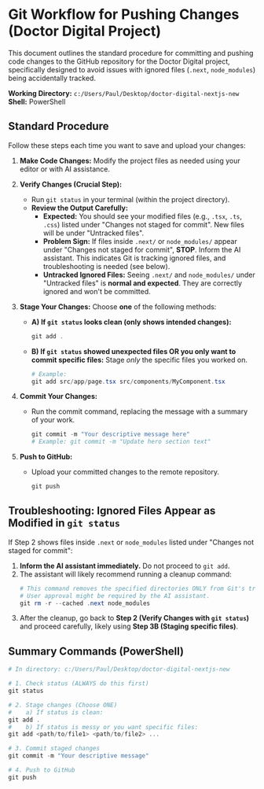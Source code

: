 # Git Workflow for Pushing Changes (Doctor Digital Project)

This document outlines the standard procedure for committing and pushing code changes to the GitHub repository for the Doctor Digital project, specifically designed to avoid issues with ignored files (`.next`, `node_modules`) being accidentally tracked.

**Working Directory:** `c:/Users/Paul/Desktop/doctor-digital-nextjs-new`
**Shell:** PowerShell

## Standard Procedure

Follow these steps each time you want to save and upload your changes:

1.  **Make Code Changes:** Modify the project files as needed using your editor or with AI assistance.

2.  **Verify Changes (Crucial Step):**
    *   Run `git status` in your terminal (within the project directory).
    *   **Review the Output Carefully:**
        *   **Expected:** You should see your modified files (e.g., `.tsx`, `.ts`, `.css`) listed under "Changes not staged for commit". New files will be under "Untracked files".
        *   **Problem Sign:** If files inside `.next/` or `node_modules/` appear under "Changes not staged for commit", **STOP**. Inform the AI assistant. This indicates Git is tracking ignored files, and troubleshooting is needed (see below).
        *   **Untracked Ignored Files:** Seeing `.next/` and `node_modules/` under "Untracked files" is **normal and expected**. They are correctly ignored and won't be committed.

3.  **Stage Your Changes:** Choose **one** of the following methods:
    *   **A) If `git status` looks clean (only shows intended changes):**
        ```powershell
        git add .
        ```
    *   **B) If `git status` showed unexpected files OR you only want to commit specific files:** Stage *only* the specific files you worked on.
        ```powershell
        # Example:
        git add src/app/page.tsx src/components/MyComponent.tsx
        ```

4.  **Commit Your Changes:**
    *   Run the commit command, replacing the message with a summary of your work.
        ```powershell
        git commit -m "Your descriptive message here"
        # Example: git commit -m "Update hero section text"
        ```

5.  **Push to GitHub:**
    *   Upload your committed changes to the remote repository.
        ```powershell
        git push
        ```

## Troubleshooting: Ignored Files Appear as Modified in `git status`

If Step 2 shows files inside `.next` or `node_modules` listed under "Changes not staged for commit":

1.  **Inform the AI assistant immediately.** Do not proceed to `git add`.
2.  The assistant will likely recommend running a cleanup command:
    ```powershell
    # This command removes the specified directories ONLY from Git's tracking index, not your local files.
    # User approval might be required by the AI assistant.
    git rm -r --cached .next node_modules
    ```
3.  After the cleanup, go back to **Step 2 (Verify Changes with `git status`)** and proceed carefully, likely using **Step 3B (Staging specific files)**.

## Summary Commands (PowerShell)

```powershell
# In directory: c:/Users/Paul/Desktop/doctor-digital-nextjs-new

# 1. Check status (ALWAYS do this first)
git status

# 2. Stage changes (Choose ONE)
#    a) If status is clean:
git add .
#    b) If status is messy or you want specific files:
git add <path/to/file1> <path/to/file2> ...

# 3. Commit staged changes
git commit -m "Your descriptive message"

# 4. Push to GitHub
git push
